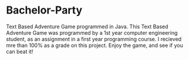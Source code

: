 # Bachelor-Party
Text Based Adventure Game programmed in Java.
This Text Based Adventure Game was programmed by a 1st year computer engineering student, as an assignment in a first year programming course. I recieved mre than 100% as a grade on this project. Enjoy the game, and see if you can beat it!
